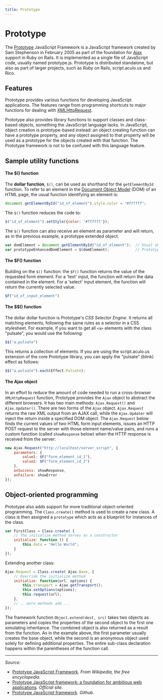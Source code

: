 ```yaml
---
title: Prototype
---
```


# Prototype

The [Prototype](http://prototypejs.org/) JavaScript Framework is a JavaScript framework created by Sam Stephenson in February 2005 as part of the foundation for [Ajax](/glossary/AJAX.md) support in Ruby on Rails. It is implemented as a single file of JavaScript code, usually named prototype.js. Prototype is distributed standalone, but also as part of larger projects, such as Ruby on Rails, script.aculo.us and Rico.

## Features

Prototype provides various functions for developing JavaScript applications. The features range from programming shortcuts to major functions for dealing with [XMLHttpRequest](/glossary/XHR.md).

Prototype also provides library functions to support classes and class-based objects, something the JavaScript language lacks. In JavaScript, object creation is prototype-based instead: an object creating function can have a prototype property, and any object assigned to that property will be used as a prototype for the objects created with that function. The Prototype framework is not to be confused with this language feature.

## Sample utility functions

#### The $() function

The **dollar function**, `$()`, can be used as shorthand for the `getElementById` function. To refer to an element in the [Document Object Model](/glossary/DOM.md) (DOM) of an HTML page, the usual function identifying an element is:

```js
document.getElementById("id_of_element").style.color = "#ffffff";
```

The `$()` function reduces the code to:

```js
$("id_of_element").setStyle({color: '#ffffff'});
```

The `$()` function can also receive an element as parameter and will return, as in the previous example, a prototype extended object.

```js
var domElement = document.getElementById("id_of_element");  // Usual object reference returned
var prototypeEnhancedDomElement = $(domElement);            // Prototype extended object reference
```

#### The $F() function

Building on the `$()` function: the `$F()` function returns the value of the requested form element. For a 'text' input, the function will return the data contained in the element. For a 'select' input element, the function will return the currently selected value.

```js
$F("id_of_input_element")
```

#### The $$() function

The dollar dollar function is Prototype's *CSS Selector Engine*. It returns all matching elements, following the same rules as a selector in a CSS stylesheet. For example, if you want to get all `<a>` elements with the class "pulsate", you would use the following:

```js
$$("a.pulsate")
```

This returns a collection of elements. If you are using the script.aculo.us extension of the core Prototype library, you can apply the "pulsate" (blink) effect as follows:

```js
$$("a.pulsate").each(Effect.Pulsate);
```

#### The Ajax object

In an effort to reduce the amount of code needed to run a cross-browser `XMLHttpRequest` function, Prototype provides the `Ajax` object to abstract the different browsers. It has two main methods: `Ajax.Request()` and `Ajax.Updater()`. There are two forms of the `Ajax` object. `Ajax.Request` returns the raw XML output from an AJAX call, while the `Ajax.Updater` will inject the return inside a specified DOM object. The `Ajax.Request` below finds the current values of two HTML form input elements, issues an HTTP POST request to the server with those element name/value pairs, and runs a custom function (called `showResponse` below) when the HTTP response is received from the server:

```js
new Ajax.Request("http://localhost/server_script", {
    parameters: {
        value1: $F("form_element_id_1"),
        value2: $F("form_element_id_2")
    },
    onSuccess: showResponse,
    onFailure: showError
});
```

## Object-oriented programming

Prototype also adds support for more traditional object-oriented programming. The `Class.create()` method is used to create a new class. A class is then assigned a `prototype` which acts as a blueprint for instances of the class.

```js
var FirstClass = Class.create( {
    // The initialize method serves as a constructor
    initialize: function () {
        this.data = "Hello World";
    }
});
```

Extending another class:

```js
Ajax.Request = Class.create( Ajax.Base, { 
    // Override the initialize method
    initialize: function(url, options) { 
        this.transport = Ajax.getTransport(); 
        this.setOptions(options); 
        this.request(url); 
    }, 
    // ...more methods add ... 
});
```

The framework function `Object.extend(dest, src)` takes two objects as parameters and copies the properties of the second object to the first one simulating inheritance. The combined object is also returned as a result from the function. As in the example above, the first parameter usually creates the base object, while the second is an anonymous object used solely for defining additional properties. The entire sub-class declaration happens within the parentheses of the function call.

----------

*Source:*

- [Prototype JavaScript Framework](https://en.wikipedia.org/wiki/Prototype_JavaScript_Framework)*. From Wikipedia, the free encyclopedia.*
- [Prototype JavaScript framework: a foundation for ambitious web applications](http://prototypejs.org/)*. Official site.*
- [Prototype JavaScript framework](https://github.com/sstephenson/prototype)*. Github.*
